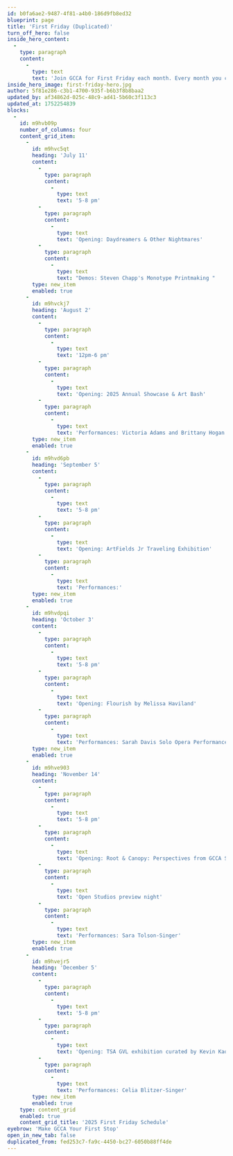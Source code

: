 ```yaml
---
id: b0fa6ae2-9487-4f81-a4b0-186d9fb8ed32
blueprint: page
title: 'First Friday (Duplicated)'
turn_off_hero: false
inside_hero_content:
  -
    type: paragraph
    content:
      -
        type: text
        text: 'Join GCCA for First Friday each month. Every month you can enjoy new gallery exhibitions, studio artists, performing arts series, demos, and more. It is free to attend and open to all ages. After you’ve visited, hop over to other open galleries and restaurants in the West Village or Downtown Greenville!'
inside_hero_image: first-friday-hero.jpg
author: 5f81e286-c3b1-4700-935f-b6b3f8b8baa2
updated_by: af34862d-025c-48c9-ad41-5b60c3f113c3
updated_at: 1752254839
blocks:
  -
    id: m9hvb09p
    number_of_columns: four
    content_grid_item:
      -
        id: m9hvc5qt
        heading: 'July 11'
        content:
          -
            type: paragraph
            content:
              -
                type: text
                text: '5-8 pm'
          -
            type: paragraph
            content:
              -
                type: text
                text: 'Opening: Daydreamers & Other Nightmares'
          -
            type: paragraph
            content:
              -
                type: text
                text: "Demos: Steven Chapp's Monotype Printmaking "
        type: new_item
        enabled: true
      -
        id: m9hvckj7
        heading: 'August 2'
        content:
          -
            type: paragraph
            content:
              -
                type: text
                text: '12pm-6 pm'
          -
            type: paragraph
            content:
              -
                type: text
                text: 'Opening: 2025 Annual Showcase & Art Bash'
          -
            type: paragraph
            content:
              -
                type: text
                text: 'Performances: Victoria Adams and Brittany Hogan Alomar Voice Studios'
        type: new_item
        enabled: true
      -
        id: m9hvd6pb
        heading: 'September 5'
        content:
          -
            type: paragraph
            content:
              -
                type: text
                text: '5-8 pm'
          -
            type: paragraph
            content:
              -
                type: text
                text: 'Opening: ArtFields Jr Traveling Exhibition'
          -
            type: paragraph
            content:
              -
                type: text
                text: 'Performances:'
        type: new_item
        enabled: true
      -
        id: m9hvdpqi
        heading: 'October 3'
        content:
          -
            type: paragraph
            content:
              -
                type: text
                text: '5-8 pm'
          -
            type: paragraph
            content:
              -
                type: text
                text: 'Opening: Flourish by Melissa Haviland'
          -
            type: paragraph
            content:
              -
                type: text
                text: 'Performances: Sarah Davis Solo Opera Performance'
        type: new_item
        enabled: true
      -
        id: m9hve903
        heading: 'November 14'
        content:
          -
            type: paragraph
            content:
              -
                type: text
                text: '5-8 pm'
          -
            type: paragraph
            content:
              -
                type: text
                text: 'Opening: Root & Canopy: Perspectives from GCCA Studio Artists'
          -
            type: paragraph
            content:
              -
                type: text
                text: 'Open Studios preview night'
          -
            type: paragraph
            content:
              -
                type: text
                text: 'Performances: Sara Tolson-Singer'
        type: new_item
        enabled: true
      -
        id: m9hvejr5
        heading: 'December 5'
        content:
          -
            type: paragraph
            content:
              -
                type: text
                text: '5-8 pm'
          -
            type: paragraph
            content:
              -
                type: text
                text: 'Opening: TSA GVL exhibition curated by Kevin Kao'
          -
            type: paragraph
            content:
              -
                type: text
                text: 'Performances: Celia Blitzer-Singer'
        type: new_item
        enabled: true
    type: content_grid
    enabled: true
    content_grid_title: '2025 First Friday Schedule'
eyebrow: 'Make GCCA Your First Stop'
open_in_new_tab: false
duplicated_from: fed253c7-fa9c-4450-bc27-6050b88ff4de
---
```


